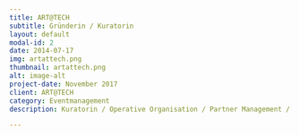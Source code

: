 ```yaml
---
title: ART@TECH
subtitle: Gründerin / Kuratorin
layout: default
modal-id: 2
date: 2014-07-17
img: artattech.png
thumbnail: artattech.png
alt: image-alt
project-date: November 2017
client: ART@TECH
category: Eventmanagement
description: Kuratorin / Operative Organisation / Partner Management / Marketing

---
```

